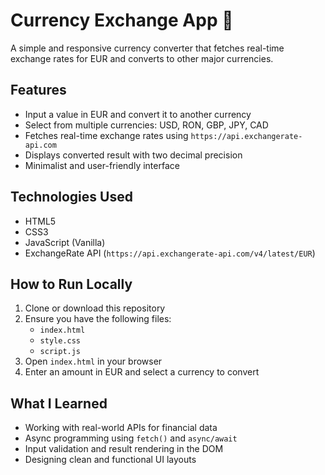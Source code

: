 # Currency Exchange App 💱

A simple and responsive currency converter that fetches real-time exchange rates for EUR and converts to other major currencies.

##  Features

- Input a value in EUR and convert it to another currency
- Select from multiple currencies: USD, RON, GBP, JPY, CAD
- Fetches real-time exchange rates using `https://api.exchangerate-api.com`
- Displays converted result with two decimal precision
- Minimalist and user-friendly interface

##  Technologies Used

- HTML5  
- CSS3  
- JavaScript (Vanilla)  
- ExchangeRate API (`https://api.exchangerate-api.com/v4/latest/EUR`)

## How to Run Locally

1. Clone or download this repository
2. Ensure you have the following files:
   - `index.html`
   - `style.css`
   - `script.js`
3. Open `index.html` in your browser
4. Enter an amount in EUR and select a currency to convert

## What I Learned

- Working with real-world APIs for financial data
- Async programming using `fetch()` and `async/await`
- Input validation and result rendering in the DOM
- Designing clean and functional UI layouts

